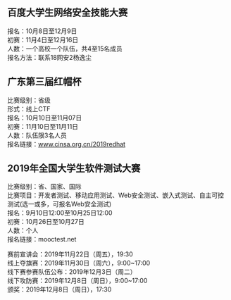 ## 百度大学生网络安全技能大赛

报名：10月8日至12月9日  
初赛：11月4日至12月16日  
人数：一个高校一个队伍，共4至15名成员   
报名方法：联系18网安2杨逸尘


## 广东第三届红帽杯  

比赛级别：省级  
形式：线上CTF   
报名：10月10日至11月07日  
初赛：11月10日至11月11日  
人数：队伍限3名人员  
报名链接：www.cinsa.org.cn/2019redhat


## 2019年全国大学生软件测试大赛

比赛级别：省、国家、国际  
比赛项目：开发者测试、移动应用测试、Web安全测试、嵌入式测试、自主可控测试(选一或多，可报名Web安全测试)  
报名：9月10日12:00至10月25日12:00  
初赛：10月26日至10月27日  
人数：个人  
报名链接：mooctest.net


赛前宣讲会：2019年11月22日（周五），19:30  
线上夺旗赛：2019年11月30日（周六），9:00~17:00  
线下赛参赛队伍公布：2019年12月3日（周二）  
线下攻防赛：2019年12月8日（周日），9:00~17:00  
颁奖：2019年12月8日（周日），17:30